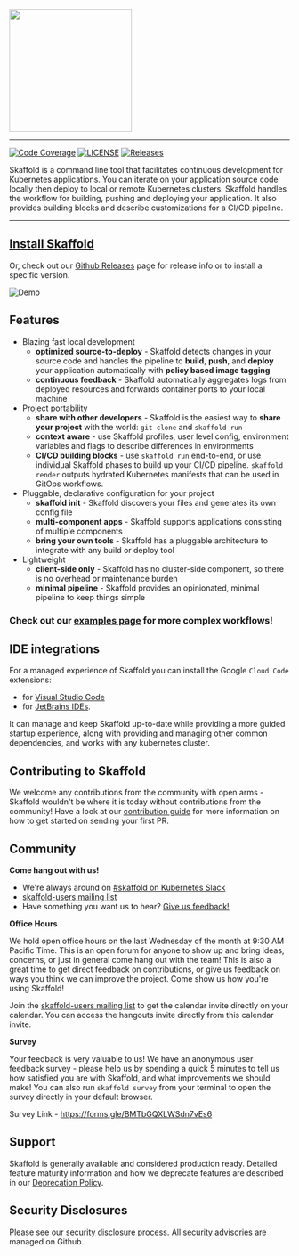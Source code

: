 <!-- github does not support `width` with markdown images--->
<img src="logo/skaffold.png" width="220">

---------------------

[![Code Coverage](https://codecov.io/gh/GoogleContainerTools/skaffold/branch/main/graph/badge.svg)](https://codecov.io/gh/GoogleContainerTools/skaffold)
[![LICENSE](https://img.shields.io/github/license/GoogleContainerTools/skaffold.svg)](https://github.com/GoogleContainerTools/skaffold/blob/main/LICENSE)
[![Releases](https://img.shields.io/github/release-pre/GoogleContainerTools/skaffold.svg)](https://github.com/GoogleContainerTools/skaffold/releases)

Skaffold is a command line tool that facilitates continuous development for
Kubernetes applications. You can iterate on your application source code
locally then deploy to local or remote Kubernetes clusters. Skaffold handles
the workflow for building, pushing and deploying your application. It also
provides building blocks and describe customizations for a CI/CD pipeline.

---------------------

## [Install Skaffold](https://skaffold.dev/docs/install/)

Or, check out our [Github Releases](https://github.com/GoogleContainerTools/skaffold/releases) page for release info or to install a specific version.

![Demo](docs/static/images/intro.gif)

## Features

* Blazing fast local development
  * **optimized source-to-deploy** - Skaffold detects changes in your source code and handles the pipeline to
  **build**, **push**, and **deploy** your application automatically with **policy based image tagging**
  * **continuous feedback** - Skaffold automatically aggregates logs from deployed resources and forwards container ports to your local machine
* Project portability
  * **share with other developers** - Skaffold is the easiest way to **share your project** with the world: `git clone` and `skaffold run`
  * **context aware** - use Skaffold profiles, user level config, environment variables and flags to describe differences in environments
  * **CI/CD building blocks** - use `skaffold run` end-to-end, or use individual Skaffold phases to build up your CI/CD pipeline. `skaffold render` outputs hydrated Kubernetes manifests that can be used in GitOps workflows.
* Pluggable, declarative configuration for your project
  * **skaffold init** - Skaffold discovers your files and generates its own config file
  * **multi-component apps** - Skaffold supports applications consisting of multiple components
  * **bring your own tools** - Skaffold has a pluggable architecture to integrate with any build or deploy tool
* Lightweight
  * **client-side only** - Skaffold has no cluster-side component, so there is no overhead or maintenance burden
  * **minimal pipeline** - Skaffold provides an opinionated, minimal pipeline to keep things simple

### Check out our [examples page](./examples) for more complex workflows!

## IDE integrations

For a managed experience of Skaffold you can install the Google `Cloud Code` extensions:
- for [Visual Studio Code](https://cloud.google.com/code/docs/vscode/quickstart-k8s#installing)
- for [JetBrains IDEs](https://cloud.google.com/code/docs/intellij/quickstart-k8s#installing_the_plugin). 

It can manage and keep Skaffold  up-to-date while providing a more guided startup experience, along with providing and managing other common dependencies, and works with any kubernetes cluster. 

## Contributing to Skaffold

We welcome any contributions from the community with open arms - Skaffold wouldn't be where it is today without contributions from the community! Have a look at our [contribution guide](./CONTRIBUTING.md) for more information on how to get started on sending your first PR.

## Community

**Come hang out with us!**

* We're always around on [#skaffold on Kubernetes Slack](https://kubernetes.slack.com/messages/CABQMSZA6/)
* [skaffold-users mailing list](https://groups.google.com/forum/#!forum/skaffold-users)
* Have something you want us to hear? [Give us feedback!](https://skaffold.dev/docs/resources/feedback/)

**Office Hours**

We hold open office hours on the last Wednesday of the month at 9:30 AM Pacific Time. This is an open forum for anyone to show up and bring ideas, concerns, or just in general come hang out with the team! This is also a great time to get direct feedback on contributions, or give us feedback on ways you think we can improve the project. Come show us how you're using Skaffold!

Join the [skaffold-users mailing list](https://groups.google.com/forum/#!forum/skaffold-users) to get the calendar invite directly on your calendar.
You can access the hangouts invite directly from this calendar invite.

**Survey**

Your feedback is very valuable to us! We have an anonymous user feedback survey - please help us by spending a quick 5 minutes to tell us how satisfied you are with Skaffold, and what improvements we should make! You can also run `skaffold survey` from your terminal to open the survey directly in your default browser.

Survey Link - https://forms.gle/BMTbGQXLWSdn7vEs6

## Support 

Skaffold is generally available and considered production ready.
Detailed feature maturity information and how we deprecate features are described in our [Deprecation Policy](https://skaffold.dev/docs/references/deprecation).

## Security Disclosures

Please see our [security disclosure process](SECURITY.md).  All [security advisories](https://github.com/GoogleContainerTools/skaffold/security/advisories) are managed on Github.
